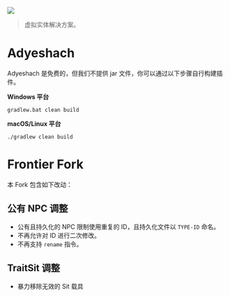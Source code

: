![](https://s1.ax1x.com/2020/08/14/dPNYx1.png)
> 虚拟实体解决方案。

# Adyeshach
Adyeshach 是免费的，但我们不提供 jar 文件，你可以通过以下步骤自行构建插件。

**Windows 平台**
```shell
gradlew.bat clean build
```

**macOS/Linux 平台**
```shell
./gradlew clean build
```

# Frontier Fork

本 Fork 包含如下改动：

## 公有 NPC 调整

+ 公有且持久化的 NPC 限制使用重复的 ID，且持久化文件以 `TYPE-ID` 命名。
+ 不再允许对 ID 进行二次修改。
+ 不再支持 `rename` 指令。

## TraitSit 调整

+ 暴力移除无效的 Sit 载具